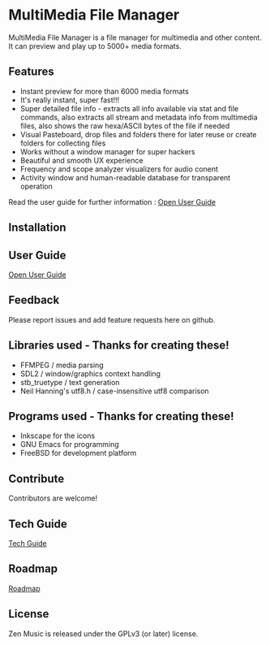 # MultiMedia File Manager

MultiMedia File Manager is a file manager for multimedia and other content. It can preview and play up to 5000+ media formats.

## Features ##

- Instant preview for more than 6000 media formats
- It's really instant, super fast!!!
- Super detailed file info - extracts all info available via stat and file commands, also extracts all stream and metadata info from multimedia files, also shows the raw hexa/ASCII bytes of the file if needed
- Visual Pasteboard, drop files and folders there for later reuse or create folders for collecting files
- Works without a window manager for super hackers
- Beautiful and smooth UX experience
- Frequency and scope analyzer visualizers for audio conent
- Activity window and human-readable database for transparent operation
  
Read the user guide for further information : [Open User Guide](doc/USER.md)

## Installation ##

## User Guide ##

[Open User Guide](doc/USER.md)

## Feedback ##

Please report issues and add feature requests here on github.

## Libraries used - Thanks for creating these! ##

- FFMPEG / media parsing
- SDL2 / window/graphics context handling
- stb_truetype / text generation
- Neil Hanning's utf8.h / case-insensitive utf8 comparison

## Programs used - Thanks for creating these! ##

- Inkscape for the icons
- GNU Emacs for programming
- FreeBSD for development platform

## Contribute ##

Contributors are welcome!

## Tech Guide ##

[Tech Guide](doc/TECH.md)

## Roadmap ##

[Roadmap](doc/ROAD.md)

## License ##

Zen Music is released under the GPLv3 (or later) license.